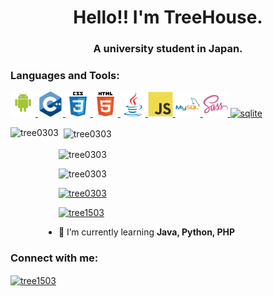 <h1 align="center">Hello!!    I'm TreeHouse.</h1>
<h3 align="center">A university student in Japan.</h3>


<h3 align="left">Languages and Tools:</h3>
<p align="left"> 
  <a href="https://developer.android.com" target="_blank" rel="noreferrer"> 
    <img src="https://raw.githubusercontent.com/devicons/devicon/master/icons/android/android-original-wordmark.svg" alt="android" width="40" height="40"/> 
  </a> 
  <a href="https://www.w3schools.com/cpp/" target="_blank" rel="noreferrer"> 
    <img src="https://raw.githubusercontent.com/devicons/devicon/master/icons/cplusplus/cplusplus-original.svg" alt="cplusplus" width="40" height="40"/> 
  </a> 
  <a href="https://www.w3schools.com/css/" target="_blank" rel="noreferrer"> 
    <img src="https://raw.githubusercontent.com/devicons/devicon/master/icons/css3/css3-original-wordmark.svg" alt="css3" width="40" height="40"/> 
  </a> 
  <a href="https://www.w3.org/html/" target="_blank" rel="noreferrer"> 
    <img src="https://raw.githubusercontent.com/devicons/devicon/master/icons/html5/html5-original-wordmark.svg" alt="html5" width="40" height="40"/> 
  </a> 
  <a href="https://www.java.com" target="_blank" rel="noreferrer"> 
    <img src="https://raw.githubusercontent.com/devicons/devicon/master/icons/java/java-original.svg" alt="java" width="40" height="40"/> 
  </a> 
  <a href="https://developer.mozilla.org/en-US/docs/Web/JavaScript" target="_blank" rel="noreferrer"> 
    <img src="https://raw.githubusercontent.com/devicons/devicon/master/icons/javascript/javascript-original.svg" alt="javascript" width="40" height="40"/> 
  </a> 
  <a href="https://www.mysql.com/" target="_blank" rel="noreferrer"> 
    <img src="https://raw.githubusercontent.com/devicons/devicon/master/icons/mysql/mysql-original-wordmark.svg" alt="mysql" width="40" height="40"/> 
  </a> 
  <a href="https://sass-lang.com" target="_blank" rel="noreferrer"> 
    <img src="https://raw.githubusercontent.com/devicons/devicon/master/icons/sass/sass-original.svg" alt="sass" width="40" height="40"/> 
  </a> 
  <a href="https://www.sqlite.org/" target="_blank" rel="noreferrer"> 
    <img src="https://www.vectorlogo.zone/logos/sqlite/sqlite-icon.svg" alt="sqlite" width="40" height="40"/> 
  </a> 
</p>

<p>
  <img align="left" height="170px" src="https://github-readme-stats.vercel.app/api/top-langs?username=tree0303&show_icons=true&locale=en&layout=compact&theme=merko" alt="tree0303" />
</p>

<p>&nbsp;
  <img align="center" height="170px" src="https://github-readme-stats.vercel.app/api?username=tree0303&show_icons=true&locale=en&theme=merko" alt="tree0303" />
</p>

<p>
  <img align="center" height="180px" src="https://github-readme-streak-stats.herokuapp.com/?user=tree0303&theme=merko" alt="tree0303" />
</p>

<p align="left"> <img src="https://komarev.com/ghpvc/?username=tree0303&label=Profile%20views&color=0e75b6&style=flat" alt="tree0303" /> </p>

<p align="left"> <a href="https://github.com/ryo-ma/github-profile-trophy"><img src="https://github-profile-trophy.vercel.app/?username=tree0303&title=Commit&theme=onedark" alt="tree0303" /></a> </p>

<p align="left"> <a href="https://twitter.com/tree1503" target="blank"><img src="https://img.shields.io/twitter/follow/tree1503?logo=twitter&style=for-the-badge" alt="tree1503" /></a> </p>

- 🌱 I’m currently learning **Java, Python, PHP**

<h3 align="left">Connect with me:</h3>
<p align="left">
<a href="https://twitter.com/tree1503" target="blank"><img align="center" src="https://raw.githubusercontent.com/rahuldkjain/github-profile-readme-generator/master/src/images/icons/Social/twitter.svg" alt="tree1503" height="30" width="40" /></a>
</p>
